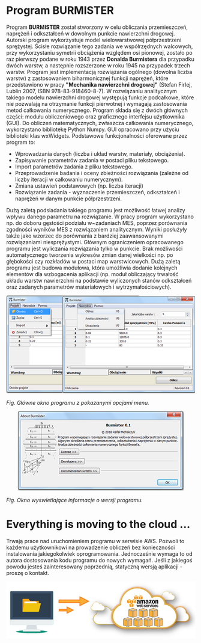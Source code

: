 # Program BURMISTER
Program **BURMISTER** został stworzony w celu obliczania przemieszczeń, naprężeń i odkształceń w dowolnym punkcie nawierzchni drogowej. Autorski program wykorzystuje model wielowarstwowej półprzestrzeni sprężystej. Ścisłe rozwiązanie tego zadania we współrzędnych walcowych, przy wykorzystaniu symetrii obciążenia względem osi pionowej, zostało po raz pierwszy podane w roku 1943 przez **Donalda Burmistera** dla przypadku dwóch warstw, a następnie rozszerzone w roku 1945 na przypadek trzech warstw. Program jest implementacją rozwiązania ogólnego (dowolna liczba warstw) z zastosowaniem biharmonicznej funkcji naprężeń, które przedstawiono w pracy **"Mechanika nawierzchni drogowej"** (Stefan Firlej, Lublin 2007, ISBN 978-83-918460-8-7). W rozwiązaniu analitycznym takiego modelu nawierzchni drogowej występują funkcje podcałkowe, które nie pozwalają na otrzymanie funkcji pierwotnej i wymagają zastosowania metod całkowania numerycznego.
Program składa się z dwóch głównych części: modułu obliczeniowego oraz graficznego interfejsu użytkownika (GUI). Do obliczeń matematycznych, zwłaszcza całkowania numerycznego, wykorzystano bibliotekę Python Numpy. GUI opracowano przy użyciu biblioteki klas wxWidgets. Podstawowe funkcjonalności oferowane przez program to:

- Wprowadzania danych (liczba i układ warstw, materiały, obciążenia).
- Zapisywanie parametrów zadania w postaci pliku tekstowego.
- Import parametrów zadania z pliku tekstowego.
- Przeprowadzenie badania i oceny zbieżności rozwiązania (zależne od liczby iteracji w całkowaniu numerycznym).
- Zmiana ustawień podstawowych (np. liczba iteracji) 
- Rozwiązanie zadania - wyznaczenie przemieszczeń, odkształceń i naprężeń w danym punkcie półprzestrzeni.

Dużą zaletą podsiadania takiego programu jest możliwość łatwej analizy wpływu danego parametru na rozwiązanie. W pracy program wykorzystano np. do doboru gęstości podziału w~zadaniach MES, poprzez porównania zgodności wyników MES z rozwiązaniem analitycznym. Wyniki posłużyły także jako wzorzec do porównania z bardziej zaawansowanymi rozwiązaniami niesprężystymi. Głównym ograniczeniem opracowanego programu jest wyliczania rozwiązania tylko w punkcie. Brak możliwości automatycznego tworzenia wykresów zmian danej wielkości np. po głębokości czy rozkładów w postaci map warstwicowych. Dużą zaletą programu jest budowa modułowa, która umożliwia dodanie kolejnych elementów dla wzbogacenia aplikacji (np. moduł obliczający trwałość układu warstw nawierzchni na podstawie wyliczonych stanów odkształceń oraz zadanych parametrów materiałowych i wytrzymałościowych).

<p align="center">
  <img src="https://github.com/RafalMichalczyk/PavementDesign/blob/main/imgs/brmstr_win1.png?raw=false" alt="Główne okno programu z pokazanymi opcjami menu"/>
</p> 

*Fig. Główne okno programu z pokazanymi opcjami menu.*

<p align="center">
  <img src="https://github.com/RafalMichalczyk/PavementDesign/blob/main/imgs/brmstr_win2.png?raw=false" alt="Okno wyswietlaj˛ace informacje o wersji programu"/>
</p> 

*Fig. Okno wyswietlające informacje o wersji programu.*

# Everything is moving to the cloud ...

Trwają prace nad uruchomieniem programu w serwisie AWS. Pozwoli to każdemu użytkownikowi na prowadzenie obliczeń bez konieczności instalowania jakiegokolwiek oprogramowania. Jednocześnie wymaga to od autora dostosowania kodu programu do nowych wymagań. Jeśli z jakiegoś powodu jesteś zainteresowany poprzednią, statyczną wersją aplikacji - proszę o kontakt.  

<p align="center">
  <img src="https://github.com/RafalMichalczyk/PavementDesign/blob/main/imgs/aws_migration.jpg?raw=false" alt="Everything moving to the cloud"/>
</p> 
